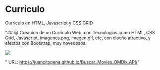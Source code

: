 # Curriculo
Curriculo en HTML, Javascript y CSS GRID 

"## 😀 Creacion de un Curriculo Web, con Tecnologias como HTML, CSS Grid, Javascript, imagenes.png, imagen.gif, etc, con diseño atractivo, y efectos con Bootstrap, muy novedosos.


![](api.png)

" URL: https://juancitopena.github.io/Buscar_Movies_OMDb_API/"


